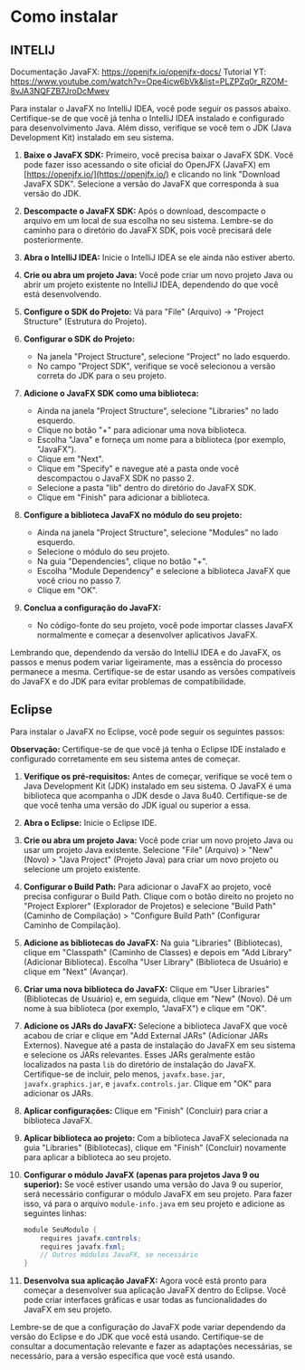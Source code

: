 # Como instalar

## INTELIJ

Documentação JavaFX: https://openjfx.io/openjfx-docs/
Tutorial YT: https://www.youtube.com/watch?v=Ope4icw6bVk&list=PLZPZq0r_RZOM-8vJA3NQFZB7JroDcMwev

Para instalar o JavaFX no IntelliJ IDEA, você pode seguir os passos abaixo. Certifique-se de que você já tenha o IntelliJ IDEA instalado e configurado para desenvolvimento Java. Além disso, verifique se você tem o JDK (Java Development Kit) instalado em seu sistema.

1. **Baixe o JavaFX SDK:**
   Primeiro, você precisa baixar o JavaFX SDK. Você pode fazer isso acessando o site oficial do OpenJFX (JavaFX) em [https://openjfx.io/](https://openjfx.io/) e clicando no link "Download JavaFX SDK". Selecione a versão do JavaFX que corresponda à sua versão do JDK.

2. **Descompacte o JavaFX SDK:**
   Após o download, descompacte o arquivo em um local de sua escolha no seu sistema. Lembre-se do caminho para o diretório do JavaFX SDK, pois você precisará dele posteriormente.

3. **Abra o IntelliJ IDEA:**
   Inicie o IntelliJ IDEA se ele ainda não estiver aberto.

4. **Crie ou abra um projeto Java:**
   Você pode criar um novo projeto Java ou abrir um projeto existente no IntelliJ IDEA, dependendo do que você está desenvolvendo.

5. **Configure o SDK do Projeto:**
   Vá para "File" (Arquivo) -> "Project Structure" (Estrutura do Projeto).

6. **Configurar o SDK do Projeto:**
   - Na janela "Project Structure", selecione "Project" no lado esquerdo.
   - No campo "Project SDK", verifique se você selecionou a versão correta do JDK para o seu projeto.

7. **Adicione o JavaFX SDK como uma biblioteca:**
   - Ainda na janela "Project Structure", selecione "Libraries" no lado esquerdo.
   - Clique no botão "+" para adicionar uma nova biblioteca.
   - Escolha "Java" e forneça um nome para a biblioteca (por exemplo, "JavaFX").
   - Clique em "Next".
   - Clique em "Specify" e navegue até a pasta onde você descompactou o JavaFX SDK no passo 2.
   - Selecione a pasta "lib" dentro do diretório do JavaFX SDK.
   - Clique em "Finish" para adicionar a biblioteca.

8. **Configure a biblioteca JavaFX no módulo do seu projeto:**
   - Ainda na janela "Project Structure", selecione "Modules" no lado esquerdo.
   - Selecione o módulo do seu projeto.
   - Na guia "Dependencies", clique no botão "+".
   - Escolha "Module Dependency" e selecione a biblioteca JavaFX que você criou no passo 7.
   - Clique em "OK".

9. **Conclua a configuração do JavaFX:**
   - No código-fonte do seu projeto, você pode importar classes JavaFX normalmente e começar a desenvolver aplicativos JavaFX.

Lembrando que, dependendo da versão do IntelliJ IDEA e do JavaFX, os passos e menus podem variar ligeiramente, mas a essência do processo permanece a mesma. Certifique-se de estar usando as versões compatíveis do JavaFX e do JDK para evitar problemas de compatibilidade.

## Eclipse

Para instalar o JavaFX no Eclipse, você pode seguir os seguintes passos:

**Observação:** Certifique-se de que você já tenha o Eclipse IDE instalado e configurado corretamente em seu sistema antes de começar.

1. **Verifique os pré-requisitos:**
   Antes de começar, verifique se você tem o Java Development Kit (JDK) instalado em seu sistema. O JavaFX é uma biblioteca que acompanha o JDK desde o Java 8u40. Certifique-se de que você tenha uma versão do JDK igual ou superior a essa.

2. **Abra o Eclipse:**
   Inicie o Eclipse IDE.

3. **Crie ou abra um projeto Java:**
   Você pode criar um novo projeto Java ou usar um projeto Java existente. Selecione "File" (Arquivo) > "New" (Novo) > "Java Project" (Projeto Java) para criar um novo projeto ou selecione um projeto existente.

4. **Configurar o Build Path:**
   Para adicionar o JavaFX ao projeto, você precisa configurar o Build Path. Clique com o botão direito no projeto no "Project Explorer" (Explorador de Projetos) e selecione "Build Path" (Caminho de Compilação) > "Configure Build Path" (Configurar Caminho de Compilação).

5. **Adicione as bibliotecas do JavaFX:**
   Na guia "Libraries" (Bibliotecas), clique em "Classpath" (Caminho de Classes) e depois em "Add Library" (Adicionar Biblioteca). Escolha "User Library" (Biblioteca de Usuário) e clique em "Next" (Avançar).

6. **Criar uma nova biblioteca do JavaFX:**
   Clique em "User Libraries" (Bibliotecas de Usuário) e, em seguida, clique em "New" (Novo). Dê um nome à sua biblioteca (por exemplo, "JavaFX") e clique em "OK".

7. **Adicione os JARs do JavaFX:**
   Selecione a biblioteca JavaFX que você acabou de criar e clique em "Add External JARs" (Adicionar JARs Externos). Navegue até a pasta de instalação do JavaFX em seu sistema e selecione os JARs relevantes. Esses JARs geralmente estão localizados na pasta `lib` do diretório de instalação do JavaFX. Certifique-se de incluir, pelo menos, `javafx.base.jar`, `javafx.graphics.jar`, e `javafx.controls.jar`. Clique em "OK" para adicionar os JARs.

8. **Aplicar configurações:**
   Clique em "Finish" (Concluir) para criar a biblioteca JavaFX.

9. **Aplicar biblioteca ao projeto:**
   Com a biblioteca JavaFX selecionada na guia "Libraries" (Bibliotecas), clique em "Finish" (Concluir) novamente para aplicar a biblioteca ao seu projeto.

10. **Configurar o módulo JavaFX (apenas para projetos Java 9 ou superior):**
    Se você estiver usando uma versão do Java 9 ou superior, será necessário configurar o módulo JavaFX em seu projeto. Para fazer isso, vá para o arquivo `module-info.java` em seu projeto e adicione as seguintes linhas:

    ```java
    module SeuModulo {
        requires javafx.controls;
        requires javafx.fxml;
        // Outros módulos JavaFX, se necessário
    }
    ```

11. **Desenvolva sua aplicação JavaFX:**
    Agora você está pronto para começar a desenvolver sua aplicação JavaFX dentro do Eclipse. Você pode criar interfaces gráficas e usar todas as funcionalidades do JavaFX em seu projeto.

Lembre-se de que a configuração do JavaFX pode variar dependendo da versão do Eclipse e do JDK que você está usando. Certifique-se de consultar a documentação relevante e fazer as adaptações necessárias, se necessário, para a versão específica que você está usando.
